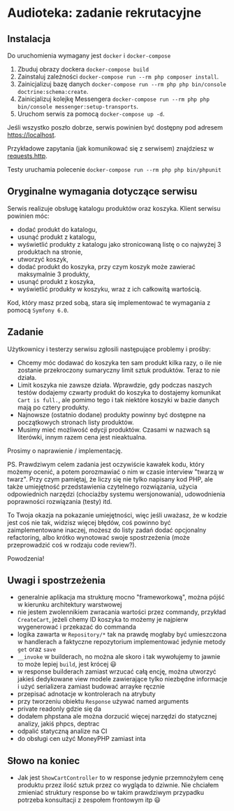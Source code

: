 # Audioteka: zadanie rekrutacyjne

## Instalacja

Do uruchomienia wymagany jest `docker` i `docker-compose`

1. Zbuduj obrazy dockera `docker-compose build`
1. Zainstaluj zależności `docker-compose run --rm php composer install`.
1. Zainicjalizuj bazę danych `docker-compose run --rm php php bin/console doctrine:schema:create`.
1. Zainicjalizuj kolejkę Messengera `docker-compose run --rm php php bin/console messenger:setup-transports`.
1. Uruchom serwis za pomocą `docker-compose up -d`.

Jeśli wszystko poszło dobrze, serwis powinien być dostępny pod adresem 
[https://localhost](https://localhost).

Przykładowe zapytania (jak komunikować się z serwisem) znajdziesz w [requests.http](./requests.http).

Testy uruchamia polecenie `docker-compose run --rm php php bin/phpunit`

## Oryginalne wymagania dotyczące serwisu

Serwis realizuje obsługę katalogu produktów oraz koszyka. Klient serwisu powinien móc:

* dodać produkt do katalogu,
* usunąć produkt z katalogu,
* wyświetlić produkty z katalogu jako stronicowaną listę o co najwyżej 3 produktach na stronie,
* utworzyć koszyk,
* dodać produkt do koszyka, przy czym koszyk może zawierać maksymalnie 3 produkty,
* usunąć produkt z koszyka,
* wyświetlić produkty w koszyku, wraz z ich całkowitą wartością.

Kod, który masz przed sobą, stara się implementować te wymagania z pomocą `Symfony 6.0`.

## Zadanie

Użytkownicy i testerzy serwisu zgłosili następujące problemy i prośby:

* Chcemy móc dodawać do koszyka ten sam produkt kilka razy, o ile nie zostanie przekroczony sumaryczny limit sztuk produktów. Teraz to nie działa.
* Limit koszyka nie zawsze działa. Wprawdzie, gdy podczas naszych testów dodajemy czwarty produkt do koszyka to dostajemy komunikat `Cart is full.`, ale pomimo tego i tak niektóre koszyki w bazie danych mają po cztery produkty. 
* Najnowsze (ostatnio dodane) produkty powinny być dostępne na początkowych stronach listy produktów. 
* Musimy mieć możliwość edycji produktów. Czasami w nazwach są literówki, innym razem cena jest nieaktualna.

Prosimy o naprawienie / implementację.

PS. Prawdziwym celem zadania jest oczywiście kawałek kodu, który możemy ocenić, a potem porozmawiać o nim w czasie interview "twarzą w twarz". Przy czym pamiętaj, że liczy się nie tylko napisany kod PHP, ale także umiejętność przedstawienia czytelnego rozwiązania, użycia odpowiednich narzędzi (chociażby systemu wersjonowania), udowodnienia poprawności rozwiązania (testy) itd. 

To Twoja okazja na pokazanie umiejętności, więc jeśli uważasz, że w kodzie jest coś nie tak, widzisz więcej błędów, coś powinno być zaimplementowane inaczej, możesz do listy zadań dodać opcjonalny refactoring, albo krótko wynotować swoje spostrzeżenia (może przeprowadzić coś w rodzaju code review?).

Powodzenia!

## Uwagi i spostrzeżenia
* generalnie aplikacja ma strukturę mocno "frameworkową", można pójść w kierunku architektury warstwowej
* nie jestem zwolennikiem zwracania wartości przez commandy, przykład `CreateCart`, jeżeli chemy ID koszyka to możemy je najpierw wygenerować i przekazać do commanda
* logika zawarta w `Repository/*` tak na prawdę mogłaby być umieszczona w handlerach a faktyczne repozytorium implementować jedynie metody `get` oraz `save`
* `__invoke` w builderach, no można ale skoro i tak wywołujemy to jawnie to może lepiej `build`, jest krócej 😃
* w response builderach zamiast wrzucać całą encję, można utworzyć jakieś dedykowane view modele zawierające tylko niezbędne informacje i użyć serializera zamiast budować arrayke ręcznie
* przepisać adnotacje w kontrolerach na atrybuty
* przy tworzeniu obiektu `Response` używać named arguments
* private readonly gdzie się da
* dodałem phpstana ale można dorzucić więcej narzędzi do statycznej analizy, jakiś phpcs, deptrac
* odpalić statyczną analize na CI
* do obsługi cen użyć MoneyPHP zamiast inta

## Słowo na koniec
* Jak jest `ShowCartController` to w response jedynie przemnożyłem cenę produktu przez ilość sztuk przez co wygląda to dziwnie. Nie chciałem zmieniać struktury response bo w takim prawdziwym przypadku potrzeba konsultacji z zespołem frontowym itp 😃
